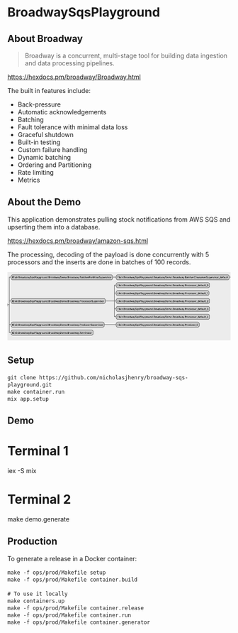 # BroadwaySqsPlayground

## About Broadway

> Broadway is a concurrent, multi-stage tool for building data ingestion and data processing pipelines.

https://hexdocs.pm/broadway/Broadway.html

The built in features include:

- Back-pressure
- Automatic acknowledgements
- Batching
- Fault tolerance with minimal data loss
- Graceful shutdown
- Built-in testing
- Custom failure handling
- Dynamic batching
- Ordering and Partitioning
- Rate limiting
- Metrics

## About the Demo

This application demonstrates pulling stock notifications from AWS SQS and upserting them
into a database.

https://hexdocs.pm/broadway/amazon-sqs.html

The processing, decoding of the payload is done concurrently with 5 processors and the inserts
are done in batches of 100 records.

![Concurrency](/docs/concurrency.png "Processors in Broadway Pipeline")

## Setup

    git clone https://github.com/nicholasjhenry/broadway-sqs-playground.git
    make container.run
    mix app.setup

## Demo

   # Terminal 1
   iex -S mix
   # Terminal 2
   make demo.generate

## Production

To generate a release in a Docker container:

    make -f ops/prod/Makefile setup
    make -f ops/prod/Makefile container.build

    # To use it locally
    make containers.up
    make -f ops/prod/Makefile container.release
    make -f ops/prod/Makefile container.run
    make -f ops/prod/Makefile container.generator